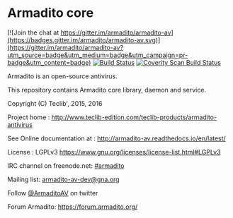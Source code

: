 Armadito core
=============
[![Join the chat at https://gitter.im/armadito/armadito-av](https://badges.gitter.im/armadito/armadito-av.svg)](https://gitter.im/armadito/armadito-av?utm_source=badge&utm_medium=badge&utm_campaign=pr-badge&utm_content=badge)
[![Build Status](https://travis-ci.org/armadito/armadito-av.svg?branch=DEV)](https://travis-ci.org/armadito/armadito-av)
<a href="https://scan.coverity.com/projects/armadito-armadito-av">
  <img alt="Coverity Scan Build Status"
       src="https://scan.coverity.com/projects/10447/badge.svg"/>
</a>

Armadito is an open-source antivirus.

This repository contains Armadito core library, daemon and service.

Copyright (C) Teclib', 2015, 2016

Project home : <http://www.teclib-edition.com/teclib-products/armadito-antivirus>

See Online documentation at : <http://armadito-av.readthedocs.io/en/latest/>

License : LGPLv3 <https://www.gnu.org/licenses/license-list.html#LGPLv3>

IRC channel on freenode.net: [#armadito](https://webchat.freenode.net/?channels=#armadito)

Mailing list: [armadito-av-dev@gna.org](https://mail.gna.org/listinfo/armadito-av-dev/)

Follow [@ArmaditoAV](https://twitter.com/ArmaditoAV) on twitter

Forum Armadito: <https://forum.armadito.org/>
